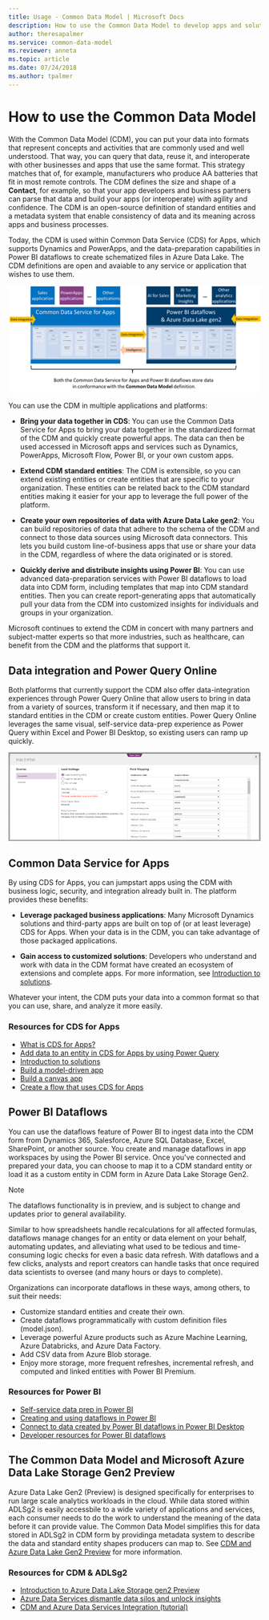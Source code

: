 ```yaml
---
title: Usage - Common Data Model | Microsoft Docs
description: How to use the Common Data Model to develop apps and solutions.
author: theresapalmer
ms.service: common-data-model
ms.reviewer: anneta
ms.topic: article
ms.date: 07/24/2018
ms.author: tpalmer
---
```


# How to use the Common Data Model

With the Common Data Model (CDM), you can put your data into formats that represent concepts and activities that are commonly used and well understood. That way, you can query that data, reuse it, and interoperate with other businesses and apps that use the same format. This strategy matches that of, for example, manufacturers who produce AA batteries that fit in most remote controls. The CDM defines the size and shape of a **Contact**, for example, so that your app developers and business partners can parse that data and build your apps (or interoperate) with agility and confidence. The CDM is an open-source definition of standard entities and a metadata system that enable consistency of data and its meaning across apps and business processes.

Today, the CDM is used within Common Data Service (CDS) for Apps, which supports Dynamics and PowerApps, and the data-preparation capabilities in Power BI dataflows to create schematized files in Azure Data Lake. The CDM definitions are open and avaiable to any service or application that wishes to use them.

![Common Data Model with CDS for Apps](media/cdm-with-cds.png "Common Data Model with CDS for Apps")

You can use the CDM in multiple applications and platforms:

- **Bring your data together in CDS**: You can use the Common Data Service for Apps to bring your data together in the standardized format of the CDM and quickly create powerful apps. The data can then be used accessed in Microsoft apps and services such as Dynamics, PowerApps, Microsoft Flow, Power BI, or your own custom apps.

- **Extend CDM standard entities**: The CDM is extensible, so you can extend existing entities or create entities that are specific to your organization. These entities can be related back to the CDM standard entities making it easier for your app to leverage the full power of the platform.

- **Create your own repositories of data with Azure Data Lake gen2**: You can build repositories of data that adhere to the schema of the CDM and connect to those data sources using Microsoft data connectors. This lets you build custom line-of-business apps that use or share your data in the CDM, regardless of where the data originated or is stored.

- **Quickly derive and distribute insights using Power BI**: You can use advanced data-preparation services with Power BI dataflows to load data into CDM form, including templates that map into CDM standard entities. Then you can create report-generating apps that automatically pull your data from the CDM into customized insights for individuals and groups in your organization.

Microsoft continues to extend the CDM in concert with many partners and subject-matter experts so that more industries, such as healthcare, can benefit from the CDM and the platforms that support it.

## Data integration and Power Query Online

Both platforms that currently support the CDM also offer data-integration experiences through Power Query Online that allow users to bring in data from a variety of sources, transform it if necessary, and then map it to standard entities in the CDM or create custom entities. Power Query Online leverages the same visual, self-service data-prep experience as Power Query within Excel and Power BI Desktop, so existing users can ramp up quickly.

![Map data with entities in CDM](media/cdm-map-entities.png "Map data with entities in CDM")

## Common Data Service for Apps

By using CDS for Apps, you can jumpstart apps using the CDM with business logic, security, and integration already built in. The platform provides these benefits:

- **Leverage packaged business applications**: Many Microsoft Dynamics solutions and third-party apps are built on top of (or at least leverage) CDS for Apps. When your data is in the CDM, you can take advantage of those packaged applications.

- **Gain access to customized solutions**: Developers who understand and work with data in the CDM format have created an ecosystem of extensions and complete apps. For more information, see [Introduction to solutions](https://docs.microsoft.com/powerapps/developer/common-data-service/introduction-solutions).

Whatever your intent, the CDM puts your data into a common format so that you can use, share, and analyze it more easily.

### Resources for CDS for Apps

- [What is CDS for Apps?](https://docs.microsoft.com/powerapps/maker/common-data-service/data-platform-intro)
- [Add data to an entity in CDS for Apps by using Power Query](https://docs.microsoft.com/powerapps/maker/common-data-service/data-platform-cds-newentity-pq)
- [Introduction to solutions](https://docs.microsoft.com/powerapps/developer/common-data-service/introduction-solutions)
- [Build a model-driven app](https://docs.microsoft.com/powerapps/maker/model-driven-apps/model-driven-app-overview)
- [Build a canvas app](https://docs.microsoft.com/powerapps/maker/canvas-apps/getting-started)
- [Create a flow that uses CDS for Apps](https://docs.microsoft.com/flow/common-data-model-intro)

## Power BI Dataflows

You can use the dataflows feature of Power BI to ingest data into the CDM form from Dynamics 365, Salesforce, Azure SQL Database, Excel, SharePoint, or another source. You create and manage dataflows in app workspaces by using the Power BI service. Once you've connected and prepared your data, you can choose to map it to a CDM standard entity or load it as a custom entity in CDM form in Azure Data Lake Storage Gen2.

> [!NOTE]
> The dataflows functionality is in preview, and is subject to change and updates prior to general availability.

Similar to how spreadsheets handle recalculations for all affected formulas, dataflows manage changes for an entity or data element on your behalf, automating updates, and alleviating what used to be tedious and time-consuming logic checks for even a basic data refresh. With dataflows and a few clicks, analysts and report creators can handle tasks that once required data scientists to oversee (and many hours or days to complete).

Organizations can incorporate dataflows in these ways, among others, to suit their needs:

- Customize standard entities and create their own.
- Create dataflows programmatically with custom definition files (model.json).
- Leverage powerful Azure products such as Azure Machine Learning, Azure Databricks, and Azure Data Factory.
- Add CSV data from Azure Blob storage.
- Enjoy more storage, more frequent refreshes, incremental refresh, and computed and linked entities with Power BI Premium.

### Resources for Power BI

- [Self-service data prep in Power BI](https://docs.microsoft.com/power-bi/service-dataflows-overview)
- [Creating and using dataflows in Power BI](https://docs.microsoft.com/power-bi/service-dataflows-create-use)
- [Connect to data created by Power BI dataflows in Power BI Desktop](https://docs.microsoft.com/power-bi/desktop-connect-dataflows)
- [Developer resources for Power BI dataflows](https://docs.microsoft.com/power-bi/service-dataflows-developer-resources)

## The Common Data Model and Microsoft Azure Data Lake Storage Gen2 Preview

Azure Data Lake Gen2 (Preview) is designed specifically for enterprises to run large scale analytics workloads in the cloud. While data stored within ADLSg2 is easily accessbile to a wide variety of applications and services, each consumer needs to do the work to understand the meaning of the data before it can provide value. The Common Data Model simplifies this for data stored in ADLSg2 in CDM form by providinga metadata system to describe the data and standard entity shapes producers can map to. See [CDM and Azure Data Lake Gen2 Preview](data-lake.md) for more information.

### Resources for CDM & ADLSg2

- [Introduction to Azure Data Lake Storage gen2 Preview](https://docs.microsoft.com/azure/storage/blobs/data-lake-storage-introduction)
- [Azure Data Services dismantle data silos and unlock insights](https://aka.ms/cdmadsblog)
- [CDM and Azure Data Services Integration (tutorial)](https://github.com/Azure-Samples/cdm-azure-data-services-integration/blob/master/Tutorial/CDM-Azure-Data-Services-Integration-Tutorial.md)
